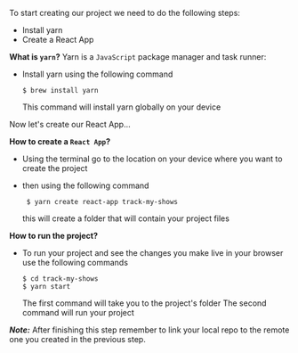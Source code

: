 To start creating our project we need to do the following steps:

- Install yarn
- Create a React App

**What is `yarn`?**
Yarn is a `JavaScript` package manager and task runner:

- Install yarn using the following command
  ```shell
  $ brew install yarn
  ```
  This command will install yarn globally on your device

Now let's create our React App...

**How to create a `React App`?**

- Using the terminal go to the location on your device where you want to create the project
- then using the following command

  ```shell
   $ yarn create react-app track-my-shows
  ```

  this will create a folder that will contain your project files

**How to run the project?**

- To run your project and see the changes you make live in your browser use the following commands
  ```shell
  $ cd track-my-shows
  $ yarn start
  ```
  The first command will take you to the project's folder
  The second command will run your project

**_Note:_** After finishing this step remember to link your local repo to the remote one you created in the previous step.
